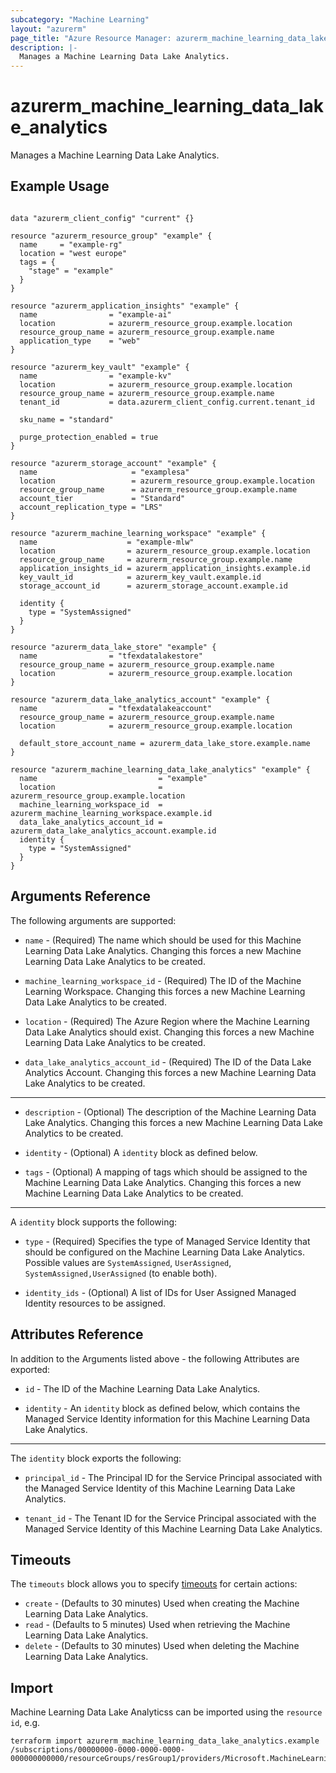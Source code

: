 ```yaml
---
subcategory: "Machine Learning"
layout: "azurerm"
page_title: "Azure Resource Manager: azurerm_machine_learning_data_lake_analytics"
description: |-
  Manages a Machine Learning Data Lake Analytics.
---
```


# azurerm_machine_learning_data_lake_analytics

Manages a Machine Learning Data Lake Analytics.

## Example Usage

```hcl

data "azurerm_client_config" "current" {}

resource "azurerm_resource_group" "example" {
  name     = "example-rg"
  location = "west europe"
  tags = {
    "stage" = "example"
  }
}

resource "azurerm_application_insights" "example" {
  name                = "example-ai"
  location            = azurerm_resource_group.example.location
  resource_group_name = azurerm_resource_group.example.name
  application_type    = "web"
}

resource "azurerm_key_vault" "example" {
  name                = "example-kv"
  location            = azurerm_resource_group.example.location
  resource_group_name = azurerm_resource_group.example.name
  tenant_id           = data.azurerm_client_config.current.tenant_id

  sku_name = "standard"

  purge_protection_enabled = true
}

resource "azurerm_storage_account" "example" {
  name                     = "examplesa"
  location                 = azurerm_resource_group.example.location
  resource_group_name      = azurerm_resource_group.example.name
  account_tier             = "Standard"
  account_replication_type = "LRS"
}

resource "azurerm_machine_learning_workspace" "example" {
  name                    = "example-mlw"
  location                = azurerm_resource_group.example.location
  resource_group_name     = azurerm_resource_group.example.name
  application_insights_id = azurerm_application_insights.example.id
  key_vault_id            = azurerm_key_vault.example.id
  storage_account_id      = azurerm_storage_account.example.id

  identity {
    type = "SystemAssigned"
  }
}

resource "azurerm_data_lake_store" "example" {
  name                = "tfexdatalakestore"
  resource_group_name = azurerm_resource_group.example.name
  location            = azurerm_resource_group.example.location
}

resource "azurerm_data_lake_analytics_account" "example" {
  name                = "tfexdatalakeaccount"
  resource_group_name = azurerm_resource_group.example.name
  location            = azurerm_resource_group.example.location

  default_store_account_name = azurerm_data_lake_store.example.name
}

resource "azurerm_machine_learning_data_lake_analytics" "example" {
  name                           = "example"
  location                       = azurerm_resource_group.example.location
  machine_learning_workspace_id  = azurerm_machine_learning_workspace.example.id
  data_lake_analytics_account_id = azurerm_data_lake_analytics_account.example.id
  identity {
    type = "SystemAssigned"
  }
}
```

## Arguments Reference

The following arguments are supported:

* `name` - (Required) The name which should be used for this Machine Learning Data Lake Analytics. Changing this forces a new Machine Learning Data Lake Analytics to be created.

* `machine_learning_workspace_id` - (Required) The ID of the Machine Learning Workspace. Changing this forces a new Machine Learning Data Lake Analytics to be created.

* `location` - (Required) The Azure Region where the Machine Learning Data Lake Analytics should exist. Changing this forces a new Machine Learning Data Lake Analytics to be created.

* `data_lake_analytics_account_id` - (Required) The ID of the Data Lake Analytics Account. Changing this forces a new Machine Learning Data Lake Analytics to be created.

---

* `description` - (Optional) The description of the Machine Learning Data Lake Analytics. Changing this forces a new Machine Learning Data Lake Analytics to be created.

* `identity` - (Optional) A `identity` block as defined below.

* `tags` - (Optional) A mapping of tags which should be assigned to the Machine Learning Data Lake Analytics. Changing this forces a new Machine Learning Data Lake Analytics to be created.

---

A `identity` block supports the following:

* `type` - (Required) Specifies the type of Managed Service Identity that should be configured on the Machine Learning Data Lake Analytics. Possible values are `SystemAssigned`, `UserAssigned`, `SystemAssigned,UserAssigned` (to enable both).

* `identity_ids` - (Optional) A list of IDs for User Assigned Managed Identity resources to be assigned.

## Attributes Reference

In addition to the Arguments listed above - the following Attributes are exported: 

* `id` - The ID of the Machine Learning Data Lake Analytics.

* `identity` - An `identity` block as defined below, which contains the Managed Service Identity information for this Machine Learning Data Lake Analytics.

---

The `identity` block exports the following:

* `principal_id` - The Principal ID for the Service Principal associated with the Managed Service Identity of this Machine Learning Data Lake Analytics.

* `tenant_id` - The Tenant ID for the Service Principal associated with the Managed Service Identity of this Machine Learning Data Lake Analytics.

## Timeouts

The `timeouts` block allows you to specify [timeouts](https://www.terraform.io/docs/configuration/resources.html#timeouts) for certain actions:

* `create` - (Defaults to 30 minutes) Used when creating the Machine Learning Data Lake Analytics.
* `read` - (Defaults to 5 minutes) Used when retrieving the Machine Learning Data Lake Analytics.
* `delete` - (Defaults to 30 minutes) Used when deleting the Machine Learning Data Lake Analytics.

## Import

Machine Learning Data Lake Analyticss can be imported using the `resource id`, e.g.

```shell
terraform import azurerm_machine_learning_data_lake_analytics.example /subscriptions/00000000-0000-0000-0000-000000000000/resourceGroups/resGroup1/providers/Microsoft.MachineLearningServices/workspaces/workspace1/computes/compute1
```
